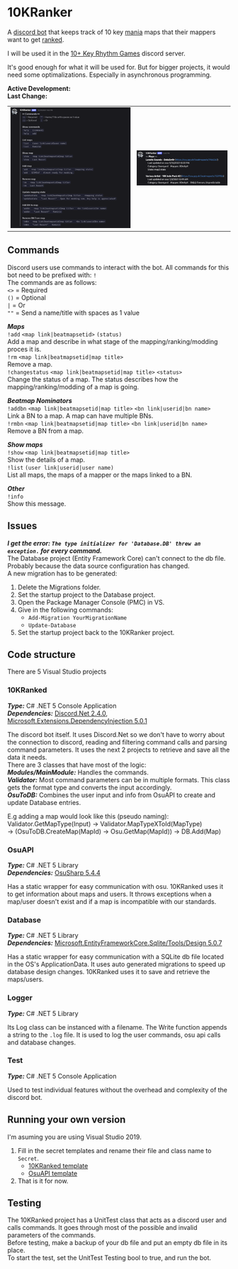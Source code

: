 # 10KRanker
A [discord bot](https://discord.com/developers/docs/intro#bots-and-apps) that keeps track of 10 key [mania](https://osu.ppy.sh/wiki/en/Game_mode#-osu!mania) maps that their mappers want to get [ranked](https://osu.ppy.sh/wiki/en/Beatmap/Category#ranked).

I will be used it in the [10+ Key Rhythm Games](https://discord.gg/PwzcUzk) discord server.

It's good enough for what it will be used for. But for bigger projects, it would need some optimalizations. Especially in asynchronous programming.

**Active Development:** <br>
**Last Change:** <br>

| | |
| :---: | :---: |
| ![](/Screenshots/1-Help_Command.png) | ![](/Screenshots/2-List_Command.png) |

## Commands
Discord users use commands to interact with the bot. All commands for this bot need to be prefixed with: `!`<br/>
The commands are as follows:<br/>
`<>` = Required<br/>
`()` = Optional<br/>
`|` = Or<br/>
`""` = Send a name/title with spaces as 1 value<br/>

***Maps***<br/>
`!add`   `<map link|beatmapsetid>`   `(status)`<br/>
Add a map and describe in what stage of the mapping/ranking/modding proces it is.<br/>
`!rm`   `<map link|beatmapsetid|map title>`<br/>
Remove a map.<br/>
`!changestatus`   `<map link|beatmapsetid|map title>`   `<status>`<br/>
Change the status of a map. The status describes how the mapping/ranking/modding of a map is going.<br/>

***Beatmap Nominators***<br/>
`!addbn`   `<map link|beatmapsetid|map title>`   `<bn link|userid|bn name>`<br/>
Link a BN to a map. A map can have multiple BNs.<br/>
`!rmbn`   `<map link|beatmapsetid|map title>`   `<bn link|userid|bn name>`<br/>
Remove a BN from a map.<br/>

***Show maps***<br/>
`!show`   `<map link|beatmapsetid|map title>`<br/>
Show the details of a map.<br/>
`!list`   `(user link|userid|user name)`<br/>
List all maps, the maps of a mapper or the maps linked to a BN.<br/>

***Other***<br/>
`!info`<br/>
Show this message.<br/>

## Issues
***I get the error: `The type initializer for 'Database.DB' threw an exception.` for every command.***<br/>
The Database project (Entity Framework Core) can't connect to the db file. Probably because the data source configuration has changed.<br/>
A new migration has to be generated:
1. Delete the Migrations folder.
2. Set the startup project to the Database project.
3. Open the Package Manager Console (PMC) in VS.
4. Give in the following commands:
    - `Add-Migration YourMigrationName`
    - `Update-Database`
5. Set the startup project back to the 10KRanker project.

## Code structure
There are 5 Visual Studio projects

### 10KRanked
***Type:*** C# .NET 5 Console Application<br/>
***Dependencies:*** [Discord.Net 2.4.0](https://www.nuget.org/packages/Discord.Net/2.4.0), [Microsoft.Extensions.DependencyInjection 5.0.1](https://www.nuget.org/packages/Microsoft.Extensions.DependencyInjection/5.0.1)

The discord bot itself. It uses Discord.Net so we don't have to worry about the connection to discord, reading and filtering command calls and parsing command parameters. It uses the next 2 projects to retrieve and save all the data it needs.<br/>
There are 3 classes that have most of the logic:<br/>
***Modules/MainModule:*** Handles the commands.<br/>
***Validator:*** Most command parameters can be in multiple formats. This class gets the format type and converts the input accordingly.<br/>
***OsuToDB:*** Combines the user input and info from OsuAPI to create and update Database entries.<br/>

E.g adding a map would look like this (pseudo naming):<br/>
Validator.GetMapType(Input) -> Validator.MapTypeXToId(MapType)<br/>
-> (OsuToDB.CreateMap(MapId) -> Osu.GetMap(MapId)) -> DB.Add(Map)

### OsuAPI
***Type:*** C# .NET 5 Library<br/>
***Dependencies:*** [OsuSharp 5.4.4](https://www.nuget.org/packages/OsuSharp/5.4.4)

Has a static wrapper for easy communication with osu. 10KRanked uses it to get information about maps and users. It throws exceptions when a map/user doesn't exist and if a map is incompatible with our standards.

### Database
***Type:*** C# .NET 5 Library<br/>
***Dependencies:*** [Microsoft.EntityFrameworkCore.Sqlite/Tools/Design 5.0.7](https://www.nuget.org/packages/Microsoft.EntityFrameworkCore/5.0.7)

Has a static wrapper for easy communication with a SQLite db file located in the OS's ApplicationData. It uses auto generated migrations to speed up database design changes.
10KRanked uses it to save and retrieve the maps/users.

### Logger
***Type:*** C# .NET 5 Library<br/>

Its Log class can be instanced with a filename. The Write function appends a string to the `.log` file. It is used to log the user commands, osu api calls and database changes.

### Test
***Type:*** C# .NET 5 Console Application<br/>

Used to test individual features without the overhead and complexity of the discord bot.

## Running your own version
I'm asuming you are using Visual Studio 2019.

1. Fill in the secret templates and rename their file and class name to `Secret`.
    - [10KRanked template](https://github.com/Emanuel-de-Jong/10KRanker/blob/7950235b3674a0618c2475c4ce9c88a4d7d1e8dc/src/10KRanker/SecretsTemplate.cs)
    - [OsuAPI template](https://github.com/Emanuel-de-Jong/10KRanker/blob/7950235b3674a0618c2475c4ce9c88a4d7d1e8dc/src/OsuAPI/SecretsTemplate.cs)
2. That is it for now.

## Testing
The 10KRanked project has a UnitTest class that acts as a discord user and calls commands. It goes through most of the possible and invalid parameters of the commands.<br/>
Before testing, make a backup of your db file and put an empty db file in its place.<br/>
To start the test, set the UnitTest Testing bool to true, and run the bot.
